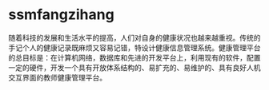 # ssmfangzihang
随着科技的发展和生活水平的提高，人们对自身的健康状况也越来越重视。传统的手记个人的健康记录既麻烦又容易记错，特设计健康信息管理系统。健康管理平台的总目标是：在计算机网络，数据库和先进的开发平台上，利用现有的软件，配置一定的硬件，开发一个具有开放体系结构的、易扩充的、易维护的、具有良好人机交互界面的教师健康管理平台。
